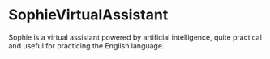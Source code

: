# SophieVirtualAssistant
Sophie is a virtual assistant powered by artificial intelligence, quite practical and useful for practicing the English language.
